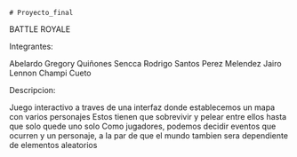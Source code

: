     # Proyecto_final

BATTLE ROYALE

Integrantes:

Abelardo Gregory Quiñones Sencca
Rodrigo Santos Perez Melendez
Jairo Lennon Champi Cueto

Descripcion:

Juego interactivo a traves de una interfaz donde establecemos un mapa con varios personajes
Estos tienen que sobrevivir y pelear entre ellos hasta que solo quede uno solo
Como jugadores, podemos decidir eventos que ocurren y un personaje, 
a la par de que el mundo tambien sera dependiente de elementos aleatorios
